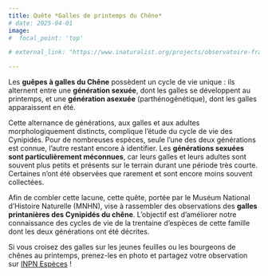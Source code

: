```yaml
---
title: Quête *Galles de printemps du Chêne*
# date: 2025-04-01
image: 
#  focal_point: 'top'

# external_link: "https://www.inaturalist.org/projects/observatoire-francophone-des-galles"

---
```

Les **guêpes à galles du Chêne** possèdent un cycle de vie unique : ils alternent entre une **génération sexuée**, dont les galles se développent au printemps, et une **génération asexuée** (parthénogénétique), dont les galles apparaissent en été.

Cette alternance de générations, aux galles et aux adultes morphologiquement distincts, complique l’étude du cycle de vie des Cynipidés. Pour de nombreuses espèces, seule l’une des deux générations est connue, l’autre restant encore à identifier. Les **générations sexuées sont particulièrement méconnues**, car leurs galles et leurs adultes sont souvent plus petits et présents sur le terrain durant une période très courte. Certaines n’ont été observées que rarement et sont encore moins souvent collectées.

Afin de combler cette lacune, cette quête, portée par le Muséum National d’Histoire Naturelle (MNHN), vise à rassembler des observations des **galles printanières des Cynipidés du chêne**. L’objectif est d’améliorer notre connaissance des cycles de vie de la trentaine d’espèces de cette famille dont les deux générations ont été décrites.

Si vous croisez des galles sur les jeunes feuilles ou les bourgeons de chênes au printemps, prenez-les en photo et partagez votre observation sur [INPN Espèces](https://inpn.mnhn.fr/accueil/participer/inpn-especes) !

<!--more-->

